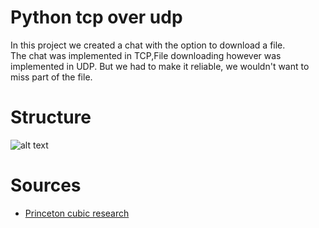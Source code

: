 # Python tcp over udp
In this project we created a chat with the option to download a file.  
The chat was implemented in TCP,File downloading however was implemented in UDP. But we had to make it reliable, we wouldn't want to miss part of the file.  

# Structure
![alt text](https://raw.githubusercontent.com/yanir75/Python-TCP-Over-UDP/main/UML.jpgg)

# Sources
  - <a href="https://www.cs.princeton.edu/courses/archive/fall16/cos561/papers/Cubic08.pdf">Princeton cubic research</a>
